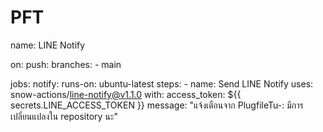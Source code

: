  # PFT
 name: LINE Notify

on:
  push:
    branches:
      - main

jobs:
  notify:
    runs-on: ubuntu-latest
    steps:
      - name: Send LINE Notify
        uses: snow-actions/line-notify@v1.1.0
        with:
          access_token: ${{ secrets.LINE_ACCESS_TOKEN }}
          message: "แจ้งเตือนจาก PlugfileTu-: มีการเปลี่ยนแปลงใน repository นะ"
